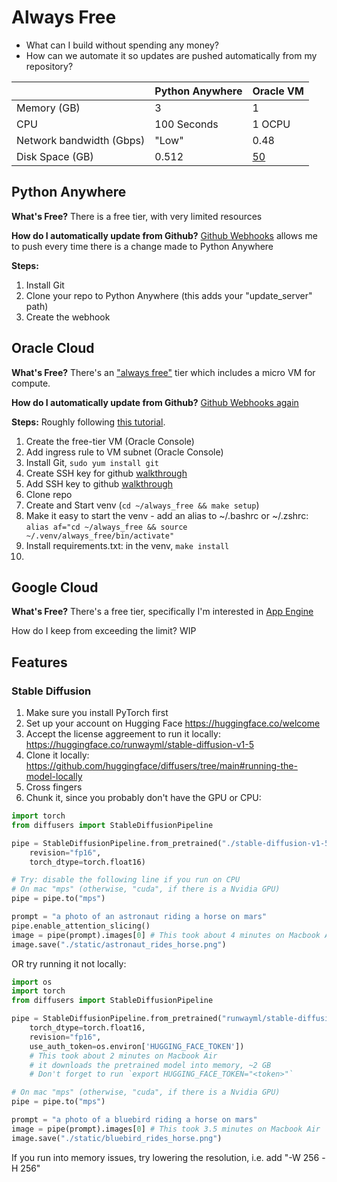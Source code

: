 # Always Free

* What can I build without spending any money?
* How can we automate it so updates are pushed automatically from my repository?


|                          | **Python Anywhere** | **Oracle VM**                                                                                                                                                                     | 
|--------------------------|-----------------|----------------------------------------------------------------------------------------------------------------------------------------------------------------------------------|
| Memory (GB)              | 3               | 1                                                                                                                                                                                | 
| CPU                      | 100 Seconds     | 1 OCPU                                                                                                                                                                           | 
| Network bandwidth (Gbps) | "Low"           | 0.48                                                                                                                                                                             | 
| Disk Space (GB)          | 0.512           | [50](https://docs.oracle.com/en-us/iaas/Content/FreeTier/freetier_topic-Always_Free_Resources.htm#:~:text=Free%20compute%20instances-,Block%20Volume,-All%20tenancies%20receive) | 

## Python Anywhere
**What's Free?**
There is a free tier, with very limited resources

**How do I automatically update from Github?**
[Github Webhooks](https://medium.com/@aadibajpai/deploying-to-pythonanywhere-via-github-6f967956e664) allows me to push every time there is a change made to Python Anywhere

**Steps:**
1. Install Git
2. Clone your repo to Python Anywhere (this adds your "update_server" path)
3. Create the webhook

## Oracle Cloud

**What's Free?**
There's an ["always free"](https://docs.oracle.com/en-us/iaas/Content/FreeTier/freetier_topic-Always_Free_Resources.htm) tier which includes a micro VM for compute.

**How do I automatically update from Github?**
[Github Webhooks again](https://clement.notin.org/blog/2021/04/13/auto-deploy-python-flask-web-app-on-github-push/)

**Steps:**
Roughly following [this tutorial](https://docs.oracle.com/en-us/iaas/developer-tutorials/tutorials/flask-on-ubuntu/01oci-ubuntu-flask-summary.htm#).
1. Create the free-tier VM (Oracle Console)
2. Add ingress rule to VM subnet (Oracle Console)
3. Install Git, `sudo yum install git`
4. Create SSH key for github [walkthrough](https://docs.github.com/en/authentication/connecting-to-github-with-ssh/generating-a-new-ssh-key-and-adding-it-to-the-ssh-agent)
5. Add SSH key to github [walkthrough](https://docs.github.com/en/authentication/connecting-to-github-with-ssh/adding-a-new-ssh-key-to-your-github-account)
6. Clone repo
7. Create and Start venv (`cd ~/always_free && make setup`)
8. Make it easy to start the venv - add an alias to ~/.bashrc or ~/.zshrc: `alias af="cd ~/always_free && source ~/.venv/always_free/bin/activate"`
8. Install requirements.txt: in the venv, `make install`
9. 


## Google Cloud
**What's Free?**
There's a free tier, specifically I'm interested in [App Engine](https://cloud.google.com/free/docs/free-cloud-features#app-engine)

How do I keep from exceeding the limit?
WIP


## Features
### Stable Diffusion
1. Make sure you install PyTorch first
2. Set up your account on Hugging Face https://huggingface.co/welcome
3. Accept the license aggreement to run it locally: https://huggingface.co/runwayml/stable-diffusion-v1-5
4. Clone it locally: https://github.com/huggingface/diffusers/tree/main#running-the-model-locally
5. Cross fingers
6. Chunk it, since you probably don't have the GPU or CPU:
```python
import torch
from diffusers import StableDiffusionPipeline

pipe = StableDiffusionPipeline.from_pretrained("./stable-diffusion-v1-5",
    revision="fp16", 
    torch_dtype=torch.float16)

# Try: disable the following line if you run on CPU
# On mac "mps" (otherwise, "cuda", if there is a Nvidia GPU)
pipe = pipe.to("mps")

prompt = "a photo of an astronaut riding a horse on mars"
pipe.enable_attention_slicing()
image = pipe(prompt).images[0] # This took about 4 minutes on Macbook Air
image.save("./static/astronaut_rides_horse.png")
```


OR try running it not locally:
```python
import os
import torch
from diffusers import StableDiffusionPipeline

pipe = StableDiffusionPipeline.from_pretrained("runwayml/stable-diffusion-v1-5", 
    torch_dtype=torch.float16, 
    revision="fp16",
    use_auth_token=os.environ['HUGGING_FACE_TOKEN']) 
    # This took about 2 minutes on Macbook Air
    # it downloads the pretrained model into memory, ~2 GB
    # Don't forget to run `export HUGGING_FACE_TOKEN="<token>"`

# On mac "mps" (otherwise, "cuda", if there is a Nvidia GPU)
pipe = pipe.to("mps")

prompt = "a photo of a bluebird riding a horse on mars"
image = pipe(prompt).images[0] # This took 3.5 minutes on Macbook Air
image.save("./static/bluebird_rides_horse.png")
```

If you run into memory issues, try lowering the resolution, i.e. add "-W 256 -H 256"